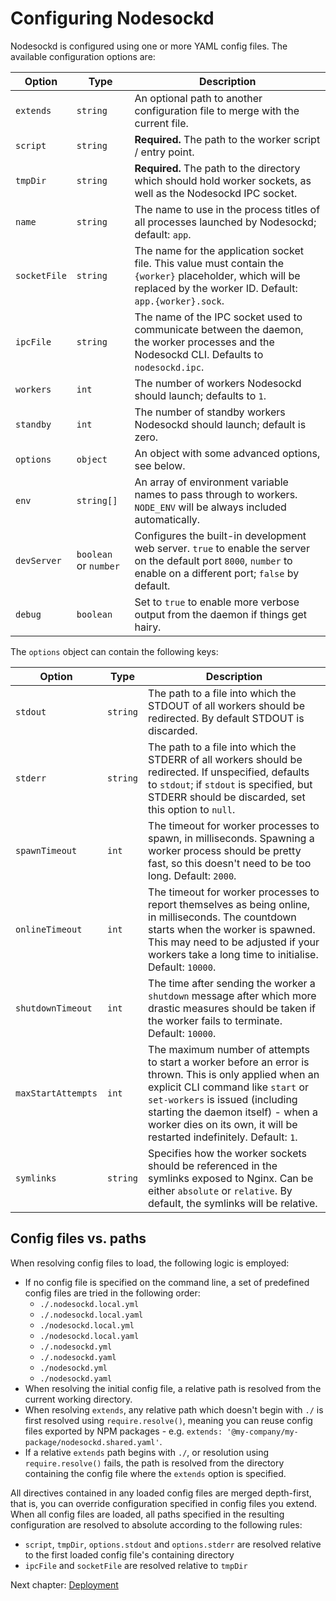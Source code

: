 # Configuring Nodesockd

Nodesockd is configured using one or more YAML config files. The available
configuration options are:

| Option       | Type                  | Description                                                                                                                                                          |
|--------------|-----------------------|----------------------------------------------------------------------------------------------------------------------------------------------------------------------|
| `extends`    | `string`              | An optional path to another configuration file to merge with the current file.                                                                                       |
| `script`     | `string`              | **Required.** The path to the worker script / entry point.                                                                                                           |
| `tmpDir`     | `string`              | **Required.** The path to the directory which should hold worker sockets, as well as the Nodesockd IPC socket.                                                       |
| `name`       | `string`              | The name to use in the process titles of all processes launched by Nodesockd; default: `app`.                                                                        |
| `socketFile` | `string`              | The name for the application socket file. This value must contain the `{worker}` placeholder, which will be replaced by the worker ID. Default: `app.{worker}.sock`. |
| `ipcFile`    | `string`              | The name of the IPC socket used to communicate between the daemon, the worker processes and the Nodesockd CLI. Defaults to `nodesockd.ipc`.                          |
| `workers`    | `int`                 | The number of workers Nodesockd should launch; defaults to `1`.                                                                                                      |
| `standby`    | `int`                 | The number of standby workers Nodesockd should launch; default is zero.                                                                                              |
| `options`    | `object`              | An object with some advanced options, see below.                                                                                                                     |
| `env`        | `string[]`            | An array of environment variable names to pass through to workers. `NODE_ENV` will be always included automatically.                                                 |
| `devServer`  | `boolean` or `number` | Configures the built-in development web server. `true` to enable the server on the default port `8000`, `number` to enable on a different port; `false` by default.  |
| `debug`      | `boolean`             | Set to `true` to enable more verbose output from the daemon if things get hairy.                                                                                     |

The `options` object can contain the following keys:

| Option             | Type     | Description                                                                                                                                                                                                                                                                                    |
|--------------------|----------|------------------------------------------------------------------------------------------------------------------------------------------------------------------------------------------------------------------------------------------------------------------------------------------------|
| `stdout`           | `string` | The path to a file into which the STDOUT of all workers should be redirected. By default STDOUT is discarded.                                                                                                                                                                                  |
| `stderr`           | `string` | The path to a file into which the STDERR of all workers should be redirected. If unspecified, defaults to `stdout`; if `stdout` is specified, but STDERR should be discarded, set this option to `null`.                                                                                       |
| `spawnTimeout`     | `int`    | The timeout for worker processes to spawn, in milliseconds. Spawning a worker process should be pretty fast, so this doesn't need to be too long. Default: `2000`.                                                                                                                             |
| `onlineTimeout`    | `int`    | The timeout for worker processes to report themselves as being online, in milliseconds. The countdown starts when the worker is spawned. This may need to be adjusted if your workers take a long time to initialise. Default: `10000`.                                                        |
| `shutdownTimeout`  | `int`    | The time after sending the worker a `shutdown` message after which more drastic measures should be taken if the worker fails to terminate. Default: `10000`.                                                                                                                                   |
| `maxStartAttempts` | `int`    | The maximum number of attempts to start a worker before an error is thrown. This is only applied when an explicit CLI command like `start` or `set-workers` is issued (including starting the daemon itself) - when a worker dies on its own, it will be restarted indefinitely. Default: `1`. |
| `symlinks`         | `string` | Specifies how the worker sockets should be referenced in the symlinks exposed to Nginx. Can be either `absolute` or `relative`. By default, the symlinks will be relative.                                                                                                                     |


## Config files vs. paths

When resolving config files to load, the following logic is employed:
 - If no config file is specified on the command line,
   a set of predefined config files are tried in the following order:
   - `./.nodesockd.local.yml`
   - `./.nodesockd.local.yaml`
   - `./nodesockd.local.yml`
   - `./nodesockd.local.yaml`
   - `./.nodesockd.yml`
   - `./.nodesockd.yaml`
   - `./nodesockd.yml`
   - `./nodesockd.yaml`
 - When resolving the initial config file, a relative path is resolved
   from the current working directory.
 - When resolving `extends`, any relative path which doesn't begin with `./` is
   first resolved using `require.resolve()`, meaning you can reuse config files
   exported by NPM packages - e.g. `extends: '@my-company/my-package/nodesockd.shared.yaml'`.
 - If a relative `extends` path begins with `./`, or resolution using
   `require.resolve()` fails, the path is resolved from the directory containing
   the config file where the `extends` option is specified.

All directives contained in any loaded config files are merged depth-first,
that is, you can override configuration specified in config files you extend.
When all config files are loaded, all paths specified in the resulting
configuration are resolved to absolute according to the following rules:
 - `script`, `tmpDir`, `options.stdout` and `options.stderr` are resolved
   relative to the first loaded config file's containing directory
 - `ipcFile` and `socketFile` are resolved relative to `tmpDir`


Next chapter: [Deployment][1]


[1]: user/04-deployment.md
